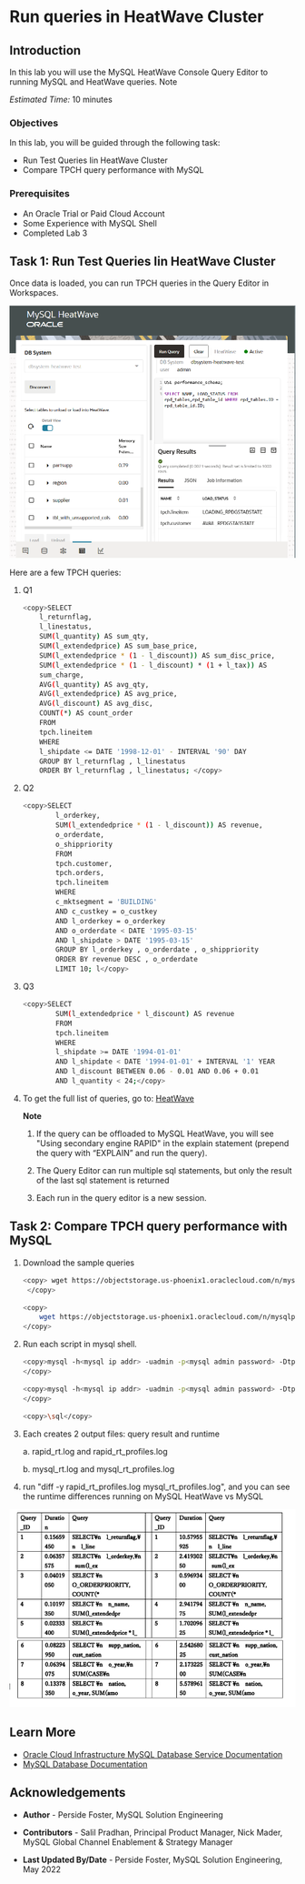 # Run queries in HeatWave Cluster

## Introduction

In this lab you will use the  MySQL HeatWave Console Query Editor to running MySQL and
HeatWave queries.
Note

_Estimated Time:_ 10 minutes

### Objectives

In this lab, you will be guided through the following task:

- Run Test Queries Iin HeatWave Cluster
- Compare TPCH query performance with MySQL

### Prerequisites

- An Oracle Trial or Paid Cloud Account
- Some Experience with MySQL Shell
- Completed Lab 3

## Task 1: Run Test Queries Iin HeatWave Cluster

Once data is loaded, you can run TPCH queries in the Query Editor in Workspaces.

![LOAD](./images/workspace-tpch-query.png "workspace tpch query")

Here are a few TPCH queries:

1. Q1

    ```bash
    <copy>SELECT
        l_returnflag,
        l_linestatus,
        SUM(l_quantity) AS sum_qty,
        SUM(l_extendedprice) AS sum_base_price,
        SUM(l_extendedprice * (1 - l_discount)) AS sum_disc_price,
        SUM(l_extendedprice * (1 - l_discount) * (1 + l_tax)) AS
        sum_charge,
        AVG(l_quantity) AS avg_qty,
        AVG(l_extendedprice) AS avg_price,
        AVG(l_discount) AS avg_disc,
        COUNT(*) AS count_order
        FROM
        tpch.lineitem
        WHERE
        l_shipdate <= DATE '1998-12-01' - INTERVAL '90' DAY
        GROUP BY l_returnflag , l_linestatus
        ORDER BY l_returnflag , l_linestatus; </copy>
    ```

2. Q2

    ```bash
    <copy>SELECT
            l_orderkey,
            SUM(l_extendedprice * (1 - l_discount)) AS revenue,
            o_orderdate,
            o_shippriority
            FROM
            tpch.customer,
            tpch.orders,
            tpch.lineitem
            WHERE
            c_mktsegment = 'BUILDING'
            AND c_custkey = o_custkey
            AND l_orderkey = o_orderkey
            AND o_orderdate < DATE '1995-03-15'
            AND l_shipdate > DATE '1995-03-15'
            GROUP BY l_orderkey , o_orderdate , o_shippriority
            ORDER BY revenue DESC , o_orderdate
            LIMIT 10; l</copy>
    ```

3. Q3

    ```bash
    <copy>SELECT
            SUM(l_extendedprice * l_discount) AS revenue
            FROM
            tpch.lineitem
            WHERE
            l_shipdate >= DATE '1994-01-01'
            AND l_shipdate < DATE '1994-01-01' + INTERVAL '1' YEAR
            AND l_discount BETWEEN 0.06 - 0.01 AND 0.06 + 0.01
            AND l_quantity < 24;</copy>
    ```

4. To get the full list of queries, go to:
        [HeatWave](https://github.com/oracle/heat)

    **Note**

    1. If the query can be offloaded to MySQL HeatWave, you will see "Using secondary
    engine RAPID" in the explain statement (prepend the query with “EXPLAIN” and run
    the query).

    2. The Query Editor can run multiple sql statements, but only the result of the last sql
    statement is returned

    3. Each run in the query editor is a new session.

## Task 2: Compare TPCH query performance with MySQL

1. Download the sample queries

    ```bash
    <copy> wget https://objectstorage.us-phoenix1.oraclecloud.com/n/mysqlpm/b/tpch/o/tpch_queries_rapid.sql
     </copy> 
    ```
  
    ```bash
    <copy>   
        wget https://objectstorage.us-phoenix1.oraclecloud.com/n/mysqlpm/b/tpch/o/tpch_queries_mysql.sql 
    </copy>
    ```

2. Run each script in mysql shell.

    ```bash
    <copy>mysql -h<mysql ip addr> -uadmin -p<mysql admin password> -Dtpch < tpch_queries_rapid.sql
    </copy>
    ```

    ```bash
    <copy>mysql -h<mysql ip addr> -uadmin -p<mysql admin password> -Dtpch <tpch_queries_mysql.sql
    </copy>
    ```

    ```bash
    <copy>\sql</copy>
    ```

3. Each creates 2 output files: query result and runtime

    a. rapid_rt.log and rapid_rt_profiles.log

    b. mysql_rt.log and mysql_rt_profiles.log   

4. run "diff -y rapid_rt_profiles.log mysql_rt_profiles.log", and you can see the runtime differences
running on MySQL HeatWave vs MySQL

![LOAD](./images/diff-table.png "diff table")

## Learn More

* [Oracle Cloud Infrastructure MySQL Database Service Documentation ](https://docs.cloud.oracle.com/en-us/iaas/MySQL-database)
* [MySQL Database Documentation](https://www.MySQL.com)

## Acknowledgements

- **Author** - Perside Foster, MySQL Solution Engineering

- **Contributors** - Salil Pradhan, Principal Product Manager,
Nick Mader, MySQL Global Channel Enablement & Strategy Manager
- **Last Updated By/Date** - Perside Foster, MySQL Solution Engineering, May 2022
